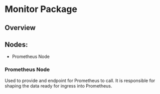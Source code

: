 # Monitor Package

## Overview

## Nodes:

- Prometheus Node

### Prometheus Node

Used to provide and endpoint for Prometheus to call. It is responsible for shaping the data ready for ingress into Prometheus.